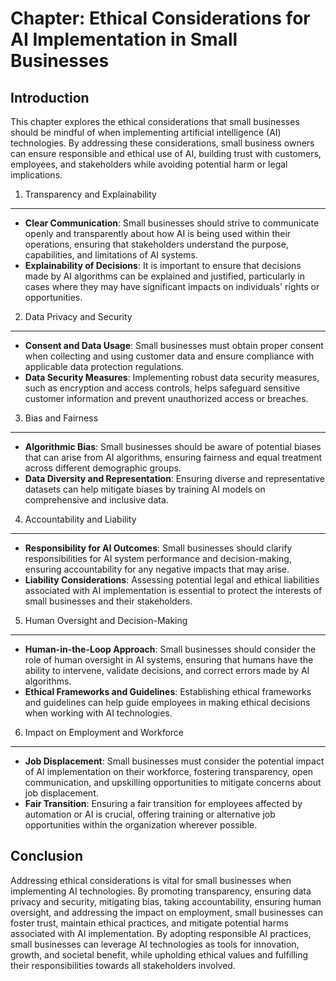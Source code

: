 Chapter: Ethical Considerations for AI Implementation in Small Businesses
=========================================================================

Introduction
------------

This chapter explores the ethical considerations that small businesses should be mindful of when implementing artificial intelligence (AI) technologies. By addressing these considerations, small business owners can ensure responsible and ethical use of AI, building trust with customers, employees, and stakeholders while avoiding potential harm or legal implications.

1. Transparency and Explainability
----------------------------------

* **Clear Communication**: Small businesses should strive to communicate openly and transparently about how AI is being used within their operations, ensuring that stakeholders understand the purpose, capabilities, and limitations of AI systems.
* **Explainability of Decisions**: It is important to ensure that decisions made by AI algorithms can be explained and justified, particularly in cases where they may have significant impacts on individuals' rights or opportunities.

2. Data Privacy and Security
----------------------------

* **Consent and Data Usage**: Small businesses must obtain proper consent when collecting and using customer data and ensure compliance with applicable data protection regulations.
* **Data Security Measures**: Implementing robust data security measures, such as encryption and access controls, helps safeguard sensitive customer information and prevent unauthorized access or breaches.

3. Bias and Fairness
--------------------

* **Algorithmic Bias**: Small businesses should be aware of potential biases that can arise from AI algorithms, ensuring fairness and equal treatment across different demographic groups.
* **Data Diversity and Representation**: Ensuring diverse and representative datasets can help mitigate biases by training AI models on comprehensive and inclusive data.

4. Accountability and Liability
-------------------------------

* **Responsibility for AI Outcomes**: Small businesses should clarify responsibilities for AI system performance and decision-making, ensuring accountability for any negative impacts that may arise.
* **Liability Considerations**: Assessing potential legal and ethical liabilities associated with AI implementation is essential to protect the interests of small businesses and their stakeholders.

5. Human Oversight and Decision-Making
--------------------------------------

* **Human-in-the-Loop Approach**: Small businesses should consider the role of human oversight in AI systems, ensuring that humans have the ability to intervene, validate decisions, and correct errors made by AI algorithms.
* **Ethical Frameworks and Guidelines**: Establishing ethical frameworks and guidelines can help guide employees in making ethical decisions when working with AI technologies.

6. Impact on Employment and Workforce
-------------------------------------

* **Job Displacement**: Small businesses must consider the potential impact of AI implementation on their workforce, fostering transparency, open communication, and upskilling opportunities to mitigate concerns about job displacement.
* **Fair Transition**: Ensuring a fair transition for employees affected by automation or AI is crucial, offering training or alternative job opportunities within the organization wherever possible.

Conclusion
----------

Addressing ethical considerations is vital for small businesses when implementing AI technologies. By promoting transparency, ensuring data privacy and security, mitigating bias, taking accountability, ensuring human oversight, and addressing the impact on employment, small businesses can foster trust, maintain ethical practices, and mitigate potential harms associated with AI implementation. By adopting responsible AI practices, small businesses can leverage AI technologies as tools for innovation, growth, and societal benefit, while upholding ethical values and fulfilling their responsibilities towards all stakeholders involved.
